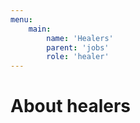 ```yaml
---
menu:
    main:
        name: 'Healers'   
        parent: 'jobs'
        role: 'healer'
---
```


# About healers
